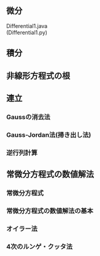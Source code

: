 ## 微分
Differential1.java  
(Differential1.py)  

## 積分

## 非線形方程式の根

## 連立
### Gaussの消去法
### Gauss-Jordan法(掃き出し法)
### 逆行列計算

## 常微分方程式の数値解法
### 常微分方程式
### 常微分方程式の数値解法の基本
### オイラー法
### 4次のルンゲ・クッタ法
